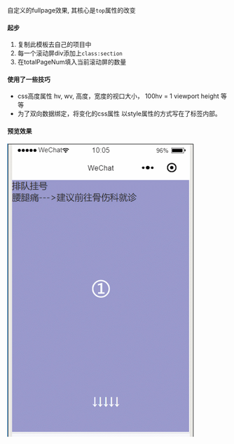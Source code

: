 自定义的fullpage效果, 其核心是`top`属性的改变

#### 起步
  1. 复制此模板去自己的项目中
  2. 每一个滚动屏div添加上`class:section`
  3. 在totalPageNum填入当前滚动屏的数量

#### 使用了一些技巧
  - css高度属性  hv, wv, 高度，宽度的视口大小， 100hv = 1 viewport height 等等
  - 为了双向数据绑定，将变化的css属性 以style属性的方式写在了标签内部。

#### 预览效果
![预览效果](/1.gif)
